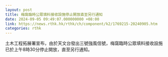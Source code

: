```yaml
---
layout: post
title: 梅窩臨時公眾填料接收設施停止開放直至另行通知
date: 2024-09-05 09:49:07.000000000 +08:00
link: https://news.rthk.hk/rthk/ch/component/k2/1769215-20240905.htm
categories: rthk
---
```


土木工程拓展署宣布，由於天文台發出三號強風信號，梅窩臨時公眾填料接收設施已於上午8時30分停止開放，直至另行通知。
